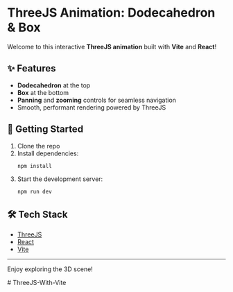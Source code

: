 # ThreeJS Animation: Dodecahedron & Box

Welcome to this interactive **ThreeJS animation** built with **Vite** and **React**!

## ✨ Features

- **Dodecahedron** at the top
- **Box** at the bottom
- **Panning** and **zooming** controls for seamless navigation
- Smooth, performant rendering powered by ThreeJS

## 🚀 Getting Started

1. Clone the repo
2. Install dependencies:  
    ```bash
    npm install
    ```
3. Start the development server:  
    ```bash
    npm run dev
    ```

## 🛠️ Tech Stack

- [ThreeJS](https://threejs.org/)
- [React](https://react.dev/)
- [Vite](https://vitejs.dev/)

---

Enjoy exploring the 3D scene!

#   T h r e e J S - W i t h - V i t e  
 